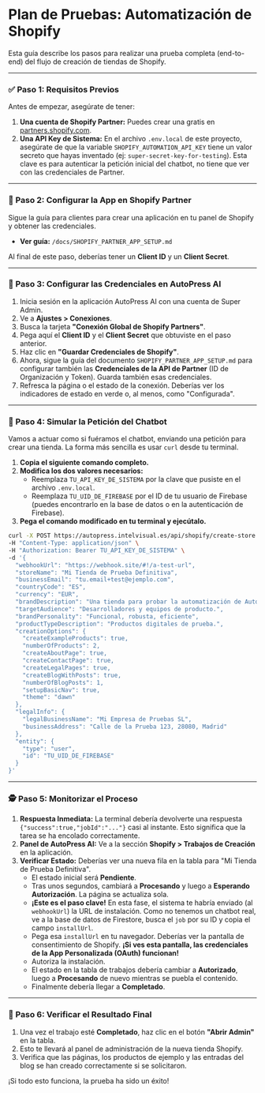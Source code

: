 
# Plan de Pruebas: Automatización de Shopify

Esta guía describe los pasos para realizar una prueba completa (end-to-end) del flujo de creación de tiendas de Shopify.

---

### ✅ Paso 1: Requisitos Previos

Antes de empezar, asegúrate de tener:

1.  **Una cuenta de Shopify Partner:** Puedes crear una gratis en [partners.shopify.com](https://partners.shopify.com).
2.  **Una API Key de Sistema:** En el archivo `.env.local` de este proyecto, asegúrate de que la variable `SHOPIFY_AUTOMATION_API_KEY` tiene un valor secreto que hayas inventado (ej: `super-secret-key-for-testing`). Esta clave es para autenticar la petición inicial del chatbot, no tiene que ver con las credenciales de Partner.

---

### 🔧 Paso 2: Configurar la App en Shopify Partner

Sigue la guía para clientes para crear una aplicación en tu panel de Shopify y obtener las credenciales.

*   **Ver guía:** `/docs/SHOPIFY_PARTNER_APP_SETUP.md`

Al final de este paso, deberías tener un **Client ID** y un **Client Secret**.

---

### 🔌 Paso 3: Configurar las Credenciales en AutoPress AI

1.  Inicia sesión en la aplicación AutoPress AI con una cuenta de Super Admin.
2.  Ve a **Ajustes > Conexiones**.
3.  Busca la tarjeta **"Conexión Global de Shopify Partners"**.
4.  Pega aquí el **Client ID** y el **Client Secret** que obtuviste en el paso anterior.
5.  Haz clic en **"Guardar Credenciales de Shopify"**.
6.  Ahora, sigue la guía del documento `SHOPIFY_PARTNER_APP_SETUP.md` para configurar también las **Credenciales de la API de Partner** (ID de Organización y Token). Guarda también esas credenciales.
7.  Refresca la página o el estado de la conexión. Deberías ver los indicadores de estado en verde o, al menos, como "Configurada".

---

### 🤖 Paso 4: Simular la Petición del Chatbot

Vamos a actuar como si fuéramos el chatbot, enviando una petición para crear una tienda. La forma más sencilla es usar `curl` desde tu terminal.

1.  **Copia el siguiente comando completo.**
2.  **Modifica los dos valores necesarios:**
    *   Reemplaza `TU_API_KEY_DE_SISTEMA` por la clave que pusiste en el archivo `.env.local`.
    *   Reemplaza `TU_UID_DE_FIREBASE` por el ID de tu usuario de Firebase (puedes encontrarlo en la base de datos o en la autenticación de Firebase).
3.  **Pega el comando modificado en tu terminal y ejecútalo.**

```bash
curl -X POST https://autopress.intelvisual.es/api/shopify/create-store \
-H "Content-Type: application/json" \
-H "Authorization: Bearer TU_API_KEY_DE_SISTEMA" \
-d '{
  "webhookUrl": "https://webhook.site/#!/a-test-url",
  "storeName": "Mi Tienda de Prueba Definitiva",
  "businessEmail": "tu.email+test@ejemplo.com",
  "countryCode": "ES",
  "currency": "EUR",
  "brandDescription": "Una tienda para probar la automatización de AutoPress AI.",
  "targetAudience": "Desarrolladores y equipos de producto.",
  "brandPersonality": "Funcional, robusta, eficiente",
  "productTypeDescription": "Productos digitales de prueba.",
  "creationOptions": {
    "createExampleProducts": true,
    "numberOfProducts": 2,
    "createAboutPage": true,
    "createContactPage": true,
    "createLegalPages": true,
    "createBlogWithPosts": true,
    "numberOfBlogPosts": 1,
    "setupBasicNav": true,
    "theme": "dawn"
  },
  "legalInfo": {
    "legalBusinessName": "Mi Empresa de Pruebas SL",
    "businessAddress": "Calle de la Prueba 123, 28080, Madrid"
  },
  "entity": {
    "type": "user",
    "id": "TU_UID_DE_FIREBASE"
  }
}'
```

---

### 🕵️ Paso 5: Monitorizar el Proceso

1.  **Respuesta Inmediata:** La terminal debería devolverte una respuesta `{"success":true,"jobId":"..."}` casi al instante. Esto significa que la tarea se ha encolado correctamente.
2.  **Panel de AutoPress AI:** Ve a la sección **Shopify > Trabajos de Creación** en la aplicación.
3.  **Verificar Estado:** Deberías ver una nueva fila en la tabla para "Mi Tienda de Prueba Definitiva".
    *   El estado inicial será **Pendiente**.
    *   Tras unos segundos, cambiará a **Procesando** y luego a **Esperando Autorización**. La página se actualiza sola.
    *   **¡Este es el paso clave!** En esta fase, el sistema te habría enviado (al `webhookUrl`) la URL de instalación. Como no tenemos un chatbot real, ve a la base de datos de Firestore, busca el `job` por su ID y copia el campo `installUrl`.
    *   Pega esa `installUrl` en tu navegador. Deberías ver la pantalla de consentimiento de Shopify. **¡Si ves esta pantalla, las credenciales de la App Personalizada (OAuth) funcionan!**
    *   Autoriza la instalación.
    *   El estado en la tabla de trabajos debería cambiar a **Autorizado**, luego a **Procesando** de nuevo mientras se puebla el contenido.
    *   Finalmente debería llegar a **Completado**.

---

### 🎉 Paso 6: Verificar el Resultado Final

1.  Una vez el trabajo esté **Completado**, haz clic en el botón **"Abrir Admin"** en la tabla.
2.  Esto te llevará al panel de administración de la nueva tienda Shopify.
3.  Verifica que las páginas, los productos de ejemplo y las entradas del blog se han creado correctamente si se solicitaron.

¡Si todo esto funciona, la prueba ha sido un éxito!
